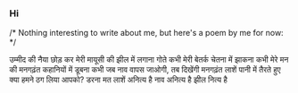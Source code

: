### Hi

/* Nothing interesting to write about me, but here's a poem by me for now: */

उम्मीद की नैया छोड़ कर
मेरी मायूसी की झील में लगाना गोते कभी
मेरी बेतर्क चेतना में झाकना कभी
मेरे मन की मनगढ़ंत कहानियों में डूबना कभी
जब नाव वापस जाओगी, तब दिखेंगी मनगढ़ंत लाशें पानी में तैरते हुए
क्या हमने ठग लिया आपको?
डरना मत
लाशें अनित्य है
नाव अनित्य है
झील नित्य है
